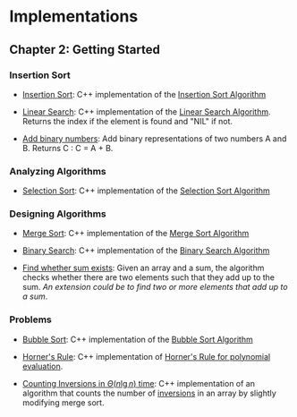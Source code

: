 # Implementations

## Chapter 2: Getting Started

### Insertion Sort

* [Insertion Sort](https://github.com/kyscg/PaperbackAlgorithms/blob/master/IntroToAlgorithms/Implementations/insertionSort.cpp): C++ implementation of the [Insertion Sort Algorithm](https://en.wikipedia.org/wiki/Insertion_sort)

* [Linear Search](https://github.com/kyscg/PaperbackAlgorithms/blob/master/IntroToAlgorithms/Implementations/linearSearch.cpp): C++ implementation of the [Linear Search Algorithm](https://en.wikipedia.org/wiki/Linear_search). Returns the index if the element is found and "NIL" if not.

* [Add binary numbers](https://github.com/kyscg/PaperbackAlgorithms/blob/master/IntroToAlgorithms/Implementations/binaryAddition.cpp): Add binary representations of two numbers A and B. Returns C : C = A + B.

### Analyzing Algorithms

* [Selection Sort](https://github.com/kyscg/PaperbackAlgorithms/blob/master/IntroToAlgorithms/Implementations/selectionSort.cpp): C++ implementation of the [Selection Sort Algorithm](https://en.wikipedia.org/wiki/Selection_sort)

### Designing Algorithms

* [Merge Sort](https://github.com/kyscg/PaperbackAlgorithms/blob/master/IntroToAlgorithms/Implementations/mergeSort.cpp): C++ implementation of the [Merge Sort Algorithm](https://en.wikipedia.org/wiki/Merge_sort)

* [Binary Search](https://github.com/kyscg/PaperbackAlgorithms/blob/master/IntroToAlgorithms/Implementations/binarySearch.cpp): C++ implementation of the [Binary Search Algorithm](https://en.wikipedia.org/wiki/Binary_search_algorithm)

* [Find whether sum exists](https://github.com/kyscg/PaperbackAlgorithms/blob/master/IntroToAlgorithms/Implementations/findSum.cpp): Given an array and a sum, the algorithm checks whether there are two elements such that they add up to the sum. *An extension could be to find two or more elements that add up to a sum*.

### Problems

* [Bubble Sort](https://github.com/kyscg/PaperbackAlgorithms/blob/master/IntroToAlgorithms/Implementations/bubbleSort.cpp): C++ implementation of the [Bubble Sort Algorithm](https://en.wikipedia.org/wiki/Bubble_sort)

* [Horner's Rule](https://github.com/kyscg/PaperbackAlgorithms/blob/master/IntroToAlgorithms/Implementations/hornersRule.cpp): C++ implementation of [Horner's Rule for polynomial evaluation](https://en.wikipedia.org/wiki/Horner%27s_method).

* [Counting Inversions in $\Theta(n\lg{n})$ time](https://github.com/kyscg/PaperbackAlgorithms/blob/master/IntroToAlgorithms/Implementations/inversionCount.cpp): C++ implementation of an algorithm that counts the number of [inversions](https://en.wikipedia.org/wiki/Inversion_discrete_mathematics) in an array by slightly modifying merge sort.
